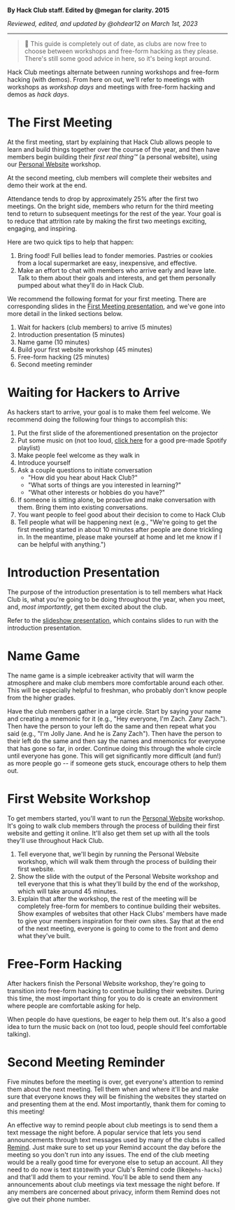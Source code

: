__By Hack Club staff. Edited by @megan for clarity. 2015__

_Reviewed, edited, and updated by @ohdear12 on March 1st, 2023_

---

> 🧹 This guide is completely out of date, as clubs are now free to choose between workshops and free-form hacking as they please. There's still some good advice in here, so it's being kept around. 

Hack Club meetings alternate between running workshops and free-form hacking (with demos). From here on out, we'll refer to meetings with workshops as _workshop days_ and meetings with free-form hacking and demos as _hack days_.

# The First Meeting

At the first meeting, start by explaining that Hack Club allows people to learn and build things together over the course of the year, and then have members begin building their _first real thing™_ (a personal website), using our [Personal Website](https://hack.af/intro) workshop.

At the second meeting, club members will complete their websites and demo their work at the end.

Attendance tends to drop by approximately 25% after the first two meetings. On the bright side, members who return for the third meeting tend to return to subsequent meetings for the rest of the year. Your goal is to reduce that attrition rate by making the first two meetings exciting, engaging, and inspiring.

Here are two quick tips to help that happen:

1. Bring food! Full bellies lead to fonder memories. Pastries or cookies from a local supermarket are easy, inexpensive, and effective.
2. Make an effort to chat with members who arrive early and leave late. Talk to them about their goals and interests, and get them personally pumped about what they'll do in Hack Club.

We recommend the following format for your first meeting. There are corresponding slides in the [First Meeting presentation](https://docs.google.com/presentation/d/1QhErlJS6rnqu78guPBWuJ1SUyPJKLbxzLNuSN9qVw0c/edit), and we've gone into more detail in the linked sections below.

1. Wait for hackers (club members) to arrive (5 minutes)
2. Introduction presentation (5 minutes)
3. Name game (10 minutes)
4. Build your first website workshop (45 minutes)
5. Free-form hacking (25 minutes)
6. Second meeting reminder

# Waiting for Hackers to Arrive

As hackers start to arrive, your goal is to make them feel welcome. We recommend doing the following four things to accomplish this:

1. Put the first slide of the aforementioned presentation on the projector
2. Put some music on (not too loud, [click here](https://open.spotify.com/user/zachlatta/playlist/16lRCHBANauZr4utynaA2B) for a good pre-made Spotify playlist)
3. Make people feel welcome as they walk in
4. Introduce yourself
5. Ask a couple questions to initiate conversation
   - "How did you hear about Hack Club?"
   - "What sorts of things are you interested in learning?"
   - "What other interests or hobbies do you have?"
6. If someone is sitting alone, be proactive and make conversation with them. Bring them into existing conversations.
7. You want people to feel good about their decision to come to Hack Club
8. Tell people what will be happening next (e.g., "We're going to get the first meeting started in about 10 minutes after people are done trickling in. In the meantime, please make yourself at home and let me know if I can be helpful with anything.")

# Introduction Presentation

The purpose of the introduction presentation is to tell members what Hack Club is, what you're going to be doing throughout the year, when you meet, and, _most importantly_, get them excited about the club.

Refer to the [slideshow presentation](https://docs.google.com/presentation/d/1QhErlJS6rnqu78guPBWuJ1SUyPJKLbxzLNuSN9qVw0c/edit), which contains slides to run with the introduction presentation.

# Name Game

The name game is a simple icebreaker activity that will warm the atmosphere and make club members more comfortable around each other. This will be especially helpful to freshman, who probably don't know people from the higher grades.

Have the club members gather in a large circle. Start by saying your name and creating a mnemonic for it (e.g., "Hey everyone, I'm Zach. Zany Zach."). Then have the person to your left do the same and then repeat what you said (e.g., "I'm Jolly Jane. And he is Zany Zach"). Then have the person to their left do the same and then say the names and mnemonics for everyone that has gone so far, in order. Continue doing this through the whole circle until everyone has gone. This will get significantly more difficult (and fun!) as more people go -- if someone gets stuck, encourage others to help them out.

# First Website Workshop

To get members started, you'll want to run the [Personal Website](https://hack.af/intro) workshop. It's going to walk club members through the process of building their first website and getting it online. It'll also get them set up with all the tools they'll use throughout Hack Club.

1. Tell everyone that, we'll begin by running the Personal Website workshop, which will walk them through the process of building their first website.
2. Show the slide with the output of the Personal Website workshop and tell everyone that this is what they'll build by the end of the workshop, which will take around 45 minutes.
3. Explain that after the workshop, the rest of the meeting will be completely free-form for members to continue building their websites. Show examples of websites that other Hack Clubs' members have made to give your members inspiration for their own sites. Say that at the end of the next meeting, everyone is going to come to the front and demo what they've built.

# Free-Form Hacking

After hackers finish the Personal Website workshop, they're going to transition into free-form hacking to continue building their websites. During this time, the most important thing for you to do is create an environment where people are comfortable asking for help.

When people do have questions, be eager to help them out. It's also a good idea to turn the music back on (not too loud, people should feel comfortable talking).

# Second Meeting Reminder

Five minutes before the meeting is over, get everyone's attention to remind them about the next meeting. Tell them when and where it'll be and make sure that everyone knows they will be finishing the websites they started on and presenting them at the end. Most importantly, thank them for coming to this meeting!

An effective way to remind people about club meetings is to send them a text message the night before. A popular service that lets you send announcements through text messages used by many of the clubs is called [Remind](https://remind.com/). Just make sure to set up your Remind account the day before the meeting so you don't run into any issues. The end of the club meeting would be a really good time for everyone else to setup an account. All they need to do now is text `81010`with your Club's Remind code (like`@ehs-hacks`) and that'll add them to your remind. You'll be able to send them any announcements about club meetings via text message the night before. If any members are concerned about privacy, inform them Remind does not give out their phone number.
